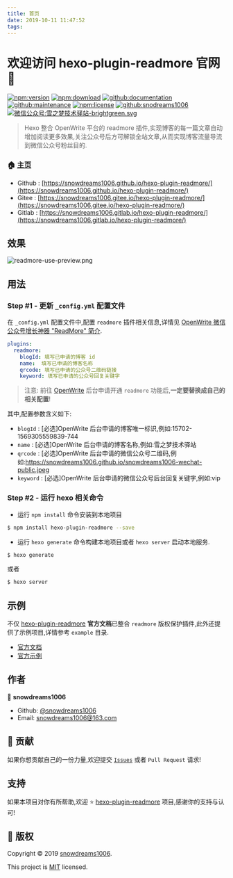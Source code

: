 ```yaml
---
title: 首页
date: 2019-10-11 11:47:52
tags:
---
```


# 欢迎访问 hexo-plugin-readmore 官网 👋

[![npm:version](https://img.shields.io/npm/v/hexo-plugin-readmore.svg)](https://www.npmjs.com/package/hexo-plugin-readmore)
[![npm:download](https://img.shields.io/npm/dt/hexo-plugin-readmore.svg)](https://www.npmjs.com/package/hexo-plugin-readmore)
[![github:documentation](https://img.shields.io/badge/documentation-yes-brightgreen.svg)](https://github.com/snowdreams1006/hexo-plugin-readmore#readme)
[![github:maintenance](https://img.shields.io/badge/Maintained%3F-yes-green.svg)](https://github.com/snowdreams1006/hexo-plugin-readmore/graphs/commit-activity)
[![npm:license](https://img.shields.io/npm/l/hexo-plugin-readmore.svg)](https://github.com/snowdreams1006/hexo-plugin-readmore/blob/master/LICENSE)
[![github:snodreams1006](https://img.shields.io/badge/github-snowdreams1006-brightgreen.svg)](https://github.com/snowdreams1006)
[![微信公众号:雪之梦技术驿站-brightgreen.svg](https://img.shields.io/badge/%E5%BE%AE%E4%BF%A1%E5%85%AC%E4%BC%97%E5%8F%B7-%E9%9B%AA%E4%B9%8B%E6%A2%A6%E6%8A%80%E6%9C%AF%E9%A9%BF%E7%AB%99-brightgreen.svg)](https://snowdreams1006.github.io/snowdreams1006-wechat-public.jpeg)

> Hexo 整合 OpenWrite 平台的 readmore 插件,实现博客的每一篇文章自动增加阅读更多效果,关注公众号后方可解锁全站文章,从而实现博客流量导流到微信公众号粉丝目的.

### 🏠 [主页](https://github.com/snowdreams1006/hexo-plugin-readmore#readme)

- Github : [https://snowdreams1006.github.io/hexo-plugin-readmore/](https://snowdreams1006.github.io/hexo-plugin-readmore/)
- Gitee : [https://snowdreams1006.gitee.io/hexo-plugin-readmore/](https://snowdreams1006.gitee.io/hexo-plugin-readmore/)
- Gitlab : [https://snowdreams1006.gitlab.io/hexo-plugin-readmore/](https://snowdreams1006.gitlab.io/hexo-plugin-readmore/)

## 效果

![readmore-use-preview.png](https://raw.githubusercontent.com/snowdreams1006/hexo-plugin-readmore/master/readmore-use-preview.png)

## 用法

### Step #1 - 更新 `_config.yml` 配置文件

在 `_config.yml` 配置文件中,配置 `readmore` 插件相关信息,详情见 [OpenWrite 微信公众号增长神器 "ReadMore" 简介](https://openwrite.cn/openwrite/openwrite-readmore/).

```yml
plugins:
  readmore:
    blogId: 填写已申请的博客 id
    name:  填写已申请的博客名称
    qrcode: 填写已申请的公众号二维码链接
    keyword: 填写已申请的公众号回复关键字
```

> 注意: 前往 [OpenWrite](https://openwrite.cn/) 后台申请开通 `readmore` 功能后,**一定要替换成自己的相关配置**!

其中,配置参数含义如下: 

- `blogId` : [必选]OpenWrite 后台申请的博客唯一标识,例如:15702-1569305559839-744
- `name` : [必选]OpenWrite 后台申请的博客名称,例如:雪之梦技术驿站
- `qrcode` : [必选]OpenWrite 后台申请的微信公众号二维码,例如:https://snowdreams1006.github.io/snowdreams1006-wechat-public.jpeg
- `keyword` : [必选]OpenWrite 后台申请的微信公众号后台回复关键字,例如:vip

### Step #2 - 运行 hexo 相关命令

- 运行 `npm install` 命令安装到本地项目

```bash
$ npm install hexo-plugin-readmore --save
```

- 运行 `hexo generate` 命令构建本地项目或者 `hexo server` 启动本地服务.

```bash
$ hexo generate
```

或者

```bash
$ hexo server
```

## 示例

不仅 [hexo-plugin-readmore](https://github.com/snowdreams1006/hexo-plugin-readmore) **官方文档**已整合 `readmore` 版权保护插件,此外还提供了示例项目,详情参考 `example` 目录.

- [官方文档](https://github.com/snowdreams1006/hexo-plugin-readmore/tree/master/docs)
- [官方示例](https://github.com/snowdreams1006/hexo-plugin-readmore/tree/master/example)

## 作者

👤 **snowdreams1006**

- Github: [@snowdreams1006](https://github.com/snowdreams1006)
- Email: [snowdreams1006@163.com](mailto:snowdreams1006@163.com)

## 🤝 贡献

如果你想贡献自己的一份力量,欢迎提交 [`Issues`](https://github.com/snowdreams1006/hexo-plugin-readmore/issues) 或者 `Pull Request` 请求!

## 支持

如果本项目对你有所帮助,欢迎 ⭐️ [hexo-plugin-readmore](https://github.com/snowdreams1006/hexo-plugin-readmore) 项目,感谢你的支持与认可!

## 📝 版权

Copyright © 2019 [snowdreams1006](https://github.com/snowdreams1006).

This project is [MIT](https://github.com/snowdreams1006/hexo-plugin-readmore/blob/master/LICENSE) licensed.